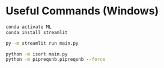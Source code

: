 # Useful Commands (Windows)

```cmd
conda activate ML
conda install streamlit

py -m streamlit run main.py

python -m isort main.py
python -m pipreqsnb.pipreqsnb --force
```
